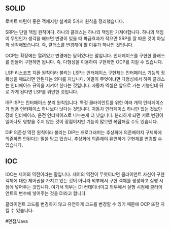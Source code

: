 ## SOLID
로버트 마틴이 좋은 객체지향 설계의 5가지 원칙을 정리했습니다.

SRP는 단일 책임 원칙이다. 하나의 클래스는 하나의 책임만 가져야합니다. 하나의 책임이 무엇인가 생각을 해보면 변경이 있을 때 파급효과가 적으면 SRP를 잘 따른 것이 아닐까 생각해봤습니다. 즉, 클래스를 변경해야 할 이유가 하나인 것입니다.

OCP는 확장에는 열려있고 변경에는 닫혀있다는 말입니다.
인터페이스를 구현한 클래스를 만들어 구현하면 됩니다. 즉, 다형성을 이용하여 구현하면 OCP를 지킬 수 있습니다.

LSP
리스코프 치환 원칙이라 불리는 LSP는 인터페이스 구현체는 인터페이스 기능의 정확성을 깨뜨리면 안된다는 의미를 지닙니다. 이말이 무엇이냐면 다형성에서 하위 클래스는 인터페이스 규약을 지켜야 한다는 것입니다. 자동차 엑셀은 앞으로 가는 기능인데 뒤로 가게 된다면 LSP를 위반한 것입니다.

ISP
ISP는 인터페이스 분리 원칙입니다. 특정 클라이언트를 위한 여러 개의 인터페이스가 범용 인터페이스 하나보다 낫다는 것입니다. 자동차 인터페이스 하나만 있는 것보단 정비 인터페이스, 운전 인터페이스로 나누는게 더 낫습니다. 분리하게 되면 서로 변경이 일어나도 영향을 주지 않는 것이 장점이지만 기능이 많으면 복잡해질 수도 있습니다.

DIP
의존성 역전 원칙이라 불리는 DIP는 프로그래머는 추상화에 의존해야지 구체화에 의존하면 안된다는 말을 담고 있습니.
추상화에 의존해야 유연하게 구현체를 변경할 수 있습니다.

## IOC
IOC는 제어의 역전이라는 말입니다. 제어의 역전이 무엇이냐면 클라이언트 자신이 구현 객체에 대한 제어권을 가지고 있는 것이 아니라 외부에서 구현 객체를 생성하고 실행 시점에 넣어주는 것입니다. 여기서 외부는 DI 컨테이너이고 외부에서 실행 시점에 클라이언트의 변수에 넣어주는 것을 DI라고 합니다.

클라이언트 코드를 변경하지 않고 유연하게 코드를 변경할 수 있기 때문에 OCP 또한 지킬 수 있습니다.

#면접/Java